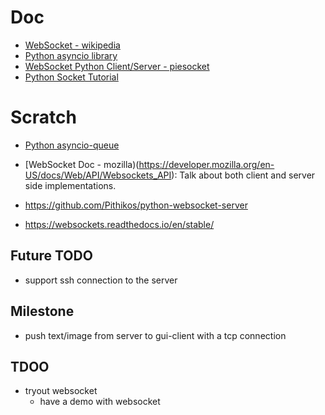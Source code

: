 # Doc
- [WebSocket - wikipedia](https://en.wikipedia.org/wiki/WebSocket)
- [Python asyncio library](https://docs.python.org/3/library/asyncio.html)
- [WebSocket Python Client/Server - piesocket](https://www.piesocket.com/blog/python-websocket)
- [Python Socket Tutorial](https://realpython.com/python-sockets/)

# Scratch
- [Python asyncio-queue](https://docs.python.org/3/library/asyncio-queue.html)

- [WebSocket Doc - mozilla)(https://developer.mozilla.org/en-US/docs/Web/API/Websockets_API): Talk about both client and server side implementations.

- https://github.com/Pithikos/python-websocket-server
- https://websockets.readthedocs.io/en/stable/

## Future TODO
- support ssh connection to the server

## Milestone
- push text/image from server to gui-client with a tcp connection

## TDOO
- tryout websocket
  - have a demo with websocket
